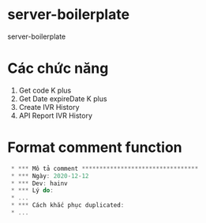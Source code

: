 # server-boilerplate
server-boilerplate

# Các chức năng
1. Get code K plus
2. Get Date expireDate K plus
3. Create IVR History
4. API Report IVR History

# Format comment function
```javascript
 * *** Mô tả comment *********************************
 * *** Ngày: 2020-12-12
 * *** Dev: hainv
 * *** Lý do:
 * ...
 * *** Cách khắc phục duplicated:
 * ...
```